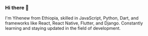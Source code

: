 ### Hi there 👋
I'm Yihenew from Ethiopia, skilled in JavaScript, Python, Dart, and frameworks like React, React Native, Flutter, and Django. Constantly learning and staying updated in the field of development. 

